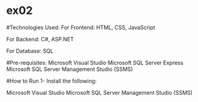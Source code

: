 # ex02

#Technologies Used:
For Frontend: HTML, CSS, JavaScript

For Backend: C#, ASP.NET

For Database: SQL

#Pre-requisites:
Microsoft Visual Studio
Microsoft SQL Server Express
Microsoft SQL Server Management Studio (SSMS)

#How to Run
1- Install the following:

Microsoft Visual Studio
Microsoft SQL Server Management Studio (SSMS)
